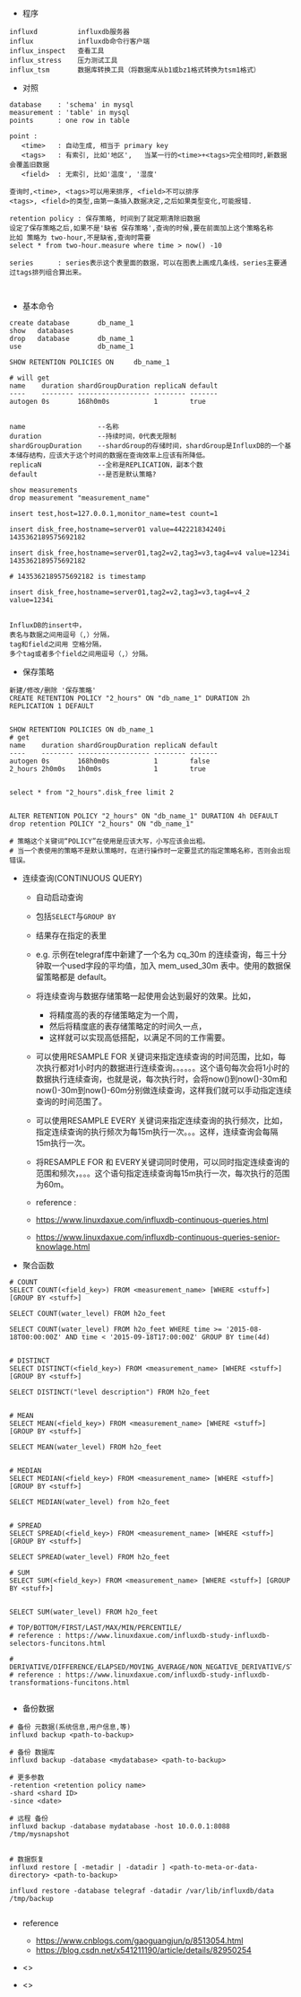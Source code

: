 * 程序
```
influxd          influxdb服务器
influx           influxdb命令行客户端
influx_inspect   查看工具
influx_stress    压力测试工具
influx_tsm       数据库转换工具（将数据库从b1或bz1格式转换为tsm1格式）    
```

* 对照
```
database    : 'schema' in mysql
measurement : 'table' in mysql
points      : one row in table

point : 
   <time>   : 自动生成, 相当于 primary key
   <tags>   : 有索引, 比如'地区',   当某一行的<time>+<tags>完全相同时,新数据会覆盖旧数据
   <field>  : 无索引, 比如'温度', '湿度'

查询时,<time>, <tags>可以用来排序, <field>不可以排序
<tags>, <field>的类型,由第一条插入数据决定,之后如果类型变化,可能报错.

retention policy : 保存策略, 时间到了就定期清除旧数据
设定了保存策略之后,如果不是'缺省 保存策略',查询的时候,要在前面加上这个策略名称
比如 策略为 two-hour,不是缺省,查询时需要
select * from two-hour.measure where time > now() -10 

series      : series表示这个表里面的数据，可以在图表上画成几条线，series主要通过tags排列组合算出来。



```
* 基本命令
```
create database       db_name_1
show   databases
drop   database       db_name_1
use                   db_name_1

SHOW RETENTION POLICIES ON     db_name_1

# will get
name    duration shardGroupDuration replicaN default
----    -------- ------------------ -------- -------
autogen 0s       168h0m0s           1        true


name                  --名称
duration              --持续时间，0代表无限制
shardGroupDuration    --shardGroup的存储时间，shardGroup是InfluxDB的一个基本储存结构，应该大于这个时间的数据在查询效率上应该有所降低。
replicaN              --全称是REPLICATION，副本个数
default               --是否是默认策略?

```

```
show measurements
drop measurement "measurement_name"

insert test,host=127.0.0.1,monitor_name=test count=1

insert disk_free,hostname=server01 value=442221834240i 1435362189575692182

insert disk_free,hostname=server01,tag2=v2,tag3=v3,tag4=v4 value=1234i 1435362189575692182

# 1435362189575692182 is timestamp

insert disk_free,hostname=server01,tag2=v2,tag3=v3,tag4=v4_2 value=1234i 


InfluxDB的insert中，
表名与数据之间用逗号（,）分隔，
tag和field之间用 空格分隔，
多个tag或者多个field之间用逗号（,）分隔。

```

* 保存策略
```
新建/修改/删除 '保存策略'
CREATE RETENTION POLICY "2_hours" ON "db_name_1" DURATION 2h REPLICATION 1 DEFAULT


SHOW RETENTION POLICIES ON db_name_1
# get
name    duration shardGroupDuration replicaN default
----    -------- ------------------ -------- -------
autogen 0s       168h0m0s           1        false
2_hours 2h0m0s   1h0m0s             1        true


select * from "2_hours".disk_free limit 2


ALTER RETENTION POLICY "2_hours" ON "db_name_1" DURATION 4h DEFAULT
drop retention POLICY "2_hours" ON "db_name_1"

# 策略这个关键词“POLICY”在使用是应该大写，小写应该会出粗。
# 当一个表使用的策略不是默认策略时，在进行操作时一定要显式的指定策略名称，否则会出现错误。

```
* 连续查询(CONTINUOUS QUERY)
  * 自动启动查询
  * 包括`SELECT`与`GROUP BY`
  * 结果存在指定的表里
  * e.g. 示例在telegraf库中新建了一个名为 cq_30m 的连续查询，每三十分钟取一个used字段的平均值，加入 mem_used_30m 表中。使用的数据保留策略都是 default。

   * 将连续查询与数据存储策略一起使用会达到最好的效果。比如，
      * 将精度高的表的存储策略定为一个周，
      * 然后将精度底的表存储策略定的时间久一点，
      * 这样就可以实现高低搭配，以满足不同的工作需要。
   * 可以使用RESAMPLE FOR 关键词来指定连续查询的时间范围，比如，每次执行都对1小时内的数据进行连续查询。。。。。。这个语句每次会将1小时的数据执行连续查询，也就是说，每次执行时，会将now()到now()-30m和now()-30m到now()-60m分别做连续查询，这样我们就可以手动指定连续查询的时间范围了。
   * 可以使用RESAMPLE EVERY 关键词来指定连续查询的执行频次，比如，指定连续查询的执行频次为每15m执行一次。。。这样，连续查询会每隔15m执行一次。
   * 将RESAMPLE FOR 和 EVERY关键词同时使用，可以同时指定连续查询的范围和频次，。。。这个语句指定连续查询每15m执行一次，每次执行的范围为60m。

   * reference : 
   * https://www.linuxdaxue.com/influxdb-continuous-queries.html
   * https://www.linuxdaxue.com/influxdb-continuous-queries-senior-knowlage.html 

* 聚合函数
```
# COUNT
SELECT COUNT(<field_key>) FROM <measurement_name> [WHERE <stuff>] [GROUP BY <stuff>]

SELECT COUNT(water_level) FROM h2o_feet

SELECT COUNT(water_level) FROM h2o_feet WHERE time >= '2015-08-18T00:00:00Z' AND time < '2015-09-18T17:00:00Z' GROUP BY time(4d)


# DISTINCT
SELECT DISTINCT(<field_key>) FROM <measurement_name> [WHERE <stuff>] [GROUP BY <stuff>]

SELECT DISTINCT("level description") FROM h2o_feet


# MEAN
SELECT MEAN(<field_key>) FROM <measurement_name> [WHERE <stuff>] [GROUP BY <stuff>]

SELECT MEAN(water_level) FROM h2o_feet


# MEDIAN
SELECT MEDIAN(<field_key>) FROM <measurement_name> [WHERE <stuff>] [GROUP BY <stuff>]

SELECT MEDIAN(water_level) from h2o_feet


# SPREAD
SELECT SPREAD(<field_key>) FROM <measurement_name> [WHERE <stuff>] [GROUP BY <stuff>]

SELECT SPREAD(water_level) FROM h2o_feet

# SUM
SELECT SUM(<field_key>) FROM <measurement_name> [WHERE <stuff>] [GROUP BY <stuff>]


SELECT SUM(water_level) FROM h2o_feet

# TOP/BOTTOM/FIRST/LAST/MAX/MIN/PERCENTILE/
# reference : https://www.linuxdaxue.com/influxdb-study-influxdb-selectors-funcitons.html

# DERIVATIVE/DIFFERENCE/ELAPSED/MOVING_AVERAGE/NON_NEGATIVE_DERIVATIVE/STDDEV
# reference : https://www.linuxdaxue.com/influxdb-study-influxdb-transformations-funcitons.html


```

* 备份数据
```
# 备份 元数据(系统信息,用户信息,等)
influxd backup <path-to-backup>

# 备份 数据库
influxd backup -database <mydatabase> <path-to-backup>

# 更多参数
-retention <retention policy name>
-shard <shard ID>
-since <date>

# 远程 备份
influxd backup -database mydatabase -host 10.0.0.1:8088 /tmp/mysnapshot


# 数据恢复
influxd restore [ -metadir | -datadir ] <path-to-meta-or-data-directory> <path-to-backup>

influxd restore -database telegraf -datadir /var/lib/influxdb/data /tmp/backup                                                                         


```

* reference
   * https://www.cnblogs.com/gaoguangjun/p/8513054.html
   * https://blog.csdn.net/x541211190/article/details/82950254
* <>

* <>